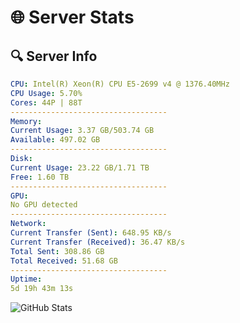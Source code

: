 # 🌐 Server Stats
## 🔍 Server Info
```yaml
CPU: Intel(R) Xeon(R) CPU E5-2699 v4 @ 1376.40MHz
CPU Usage: 5.70%
Cores: 44P | 88T
-----------------------------------
Memory:
Current Usage: 3.37 GB/503.74 GB
Available: 497.02 GB
-----------------------------------
Disk:
Current Usage: 23.22 GB/1.71 TB
Free: 1.60 TB
-----------------------------------
GPU:
No GPU detected
-----------------------------------
Network:
Current Transfer (Sent): 648.95 KB/s
Current Transfer (Received): 36.47 KB/s
Total Sent: 308.86 GB
Total Received: 51.68 GB
-----------------------------------
Uptime:
5d 19h 43m 13s
```
![GitHub Stats](https://img.shields.io/badge/Updated-2025-04-25_12:52:01-blue)